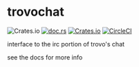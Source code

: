 # trovochat
![Crates.io](https://img.shields.io/crates/l/trovochat/0.1.7.svg?style=flat-square) 
[![doc.rs](https://docs.rs/mio/badge.svg)](https://docs.rs/trovochat/latest/trovochat/)
[![Crates.io](https://img.shields.io/crates/v/trovochat.svg)](https://crates.io/crates/trovochat)
[![CircleCI](https://circleci.com/gh/museun/trovochat.svg?style=svg)](https://circleci.com/gh/museun/trovochat)


interface to the irc portion of trovo's chat

see the docs for more info
